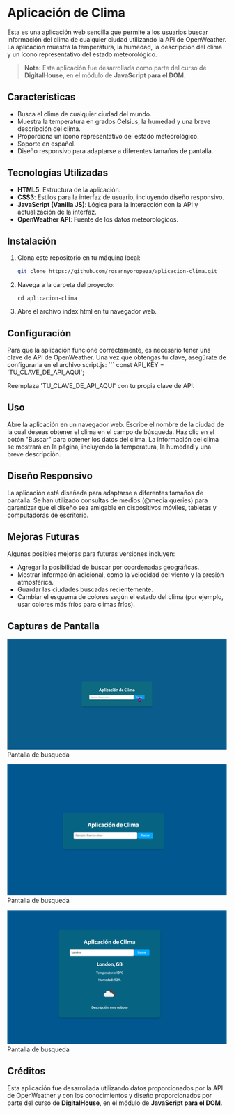 # Aplicación de Clima

Esta es una aplicación web sencilla que permite a los usuarios buscar información del clima de cualquier ciudad utilizando la API de OpenWeather. La aplicación muestra la temperatura, la humedad, la descripción del clima y un ícono representativo del estado meteorológico.

> **Nota:** Esta aplicación fue desarrollada como parte del curso de **DigitalHouse**, en el módulo de **JavaScript para el DOM**.

## Características

- Busca el clima de cualquier ciudad del mundo.
- Muestra la temperatura en grados Celsius, la humedad y una breve descripción del clima.
- Proporciona un ícono representativo del estado meteorológico.
- Soporte en español.
- Diseño responsivo para adaptarse a diferentes tamaños de pantalla.

## Tecnologías Utilizadas

- **HTML5**: Estructura de la aplicación.
- **CSS3**: Estilos para la interfaz de usuario, incluyendo diseño responsivo.
- **JavaScript (Vanilla JS)**: Lógica para la interacción con la API y actualización de la interfaz.
- **OpenWeather API**: Fuente de los datos meteorológicos.

## Instalación

1. Clona este repositorio en tu máquina local:
   ```bash
   git clone https://github.com/rosannyoropeza/aplicacion-clima.git

2. Navega a la carpeta del proyecto:
   ```
   cd aplicacion-clima

3. Abre el archivo index.html en tu navegador web.

## Configuración
Para que la aplicación funcione correctamente, es necesario tener una clave de API de OpenWeather. Una vez que obtengas tu clave, asegúrate de configurarla en el archivo script.js:
    ```
    const API_KEY = 'TU_CLAVE_DE_API_AQUI';

Reemplaza 'TU_CLAVE_DE_API_AQUI' con tu propia clave de API.

## Uso
Abre la aplicación en un navegador web.
Escribe el nombre de la ciudad de la cual deseas obtener el clima en el campo de búsqueda.
Haz clic en el botón "Buscar" para obtener los datos del clima.
La información del clima se mostrará en la página, incluyendo la temperatura, la humedad y una breve descripción.

## Diseño Responsivo
La aplicación está diseñada para adaptarse a diferentes tamaños de pantalla. Se han utilizado consultas de medios (@media queries) para garantizar que el diseño sea amigable en dispositivos móviles, tabletas y computadoras de escritorio.

## Mejoras Futuras
Algunas posibles mejoras para futuras versiones incluyen:

- Agregar la posibilidad de buscar por coordenadas geográficas.
- Mostrar información adicional, como la velocidad del viento y la presión atmosférica.
- Guardar las ciudades buscadas recientemente.
- Cambiar el esquema de colores según el estado del clima (por ejemplo, usar colores más fríos para climas fríos).

## Capturas de Pantalla

<p> <img src="./img/Aplicacion_Clima.gif" /> Pantalla de busqueda</p>
<p> <img src="./img/pantalla de busqueda.png" /> Pantalla de busqueda</p>
<p> <img src="./img/pantalla de resultado.png" /> Pantalla de busqueda</p>

## Créditos

Esta aplicación fue desarrollada utilizando datos proporcionados por la API de OpenWeather y con los conocimientos y diseño proporcionados por parte del curso de **DigitalHouse**, en el módulo de **JavaScript para el DOM**.
